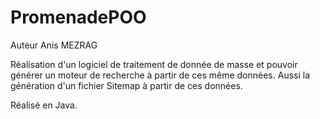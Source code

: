 # PromenadePOO

Auteur Anis MEZRAG

Réalisation d'un logiciel de traitement de donnée de masse et pouvoir générer un moteur de recherche à partir de ces même données. Aussi la génération d'un fichier Sitemap à partir de ces données.

Réalisé en Java.
